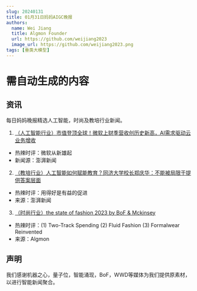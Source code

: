 ```yaml
---
slug: 20240131
title: 01月31日妈妈AIGC晚报
authors:
  name: Wei Jiang
  title: Algmon Founder
  url: https://github.com/weijiang2023
  image_url: https://github.com/weijiang2023.png
tags: [垂类大模型]
---
```


# 需自动生成的内容
## 资讯
每日妈妈晚报精选人工智能，时尚及教培行业新闻。

1. [（人工智能行业）市值登顶全球！微软上财季营收创历史新高，AI需求驱动云业务增收](https://www.thepaper.cn/newsDetail_forward_26207327)
* 热辣时评：微软从新雄起
* 新闻源：澎湃新闻

2. [（教培行业）人工智能如何赋能教育？同济大学校长郑庆华：不能被局限于提供答案层面](https://new.qq.com/rain/a/20240131A058JT00)
* 热辣时评：用得好是有益的促进
* 来源：澎湃新闻

3. [（时尚行业）the state of fashion 2023 by BoF & Mckinsey](https://www.businessoffashion.com/reports/news-analysis/the-state-of-fashion-2023-industry-report-bof-mckinsey/)
* 热辣时评：(1) Two-Track Spending (2) Fluid Fashion (3) Formalwear Reinvented
* 来源：Algmon

## 声明

我们感谢机器之心，量子位，智能涌现，BoF，WWD等媒体为我们提供原素材，以进行智能新闻聚合。